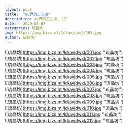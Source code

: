 ```yaml
---
layout: post
title:  "av界的王心凌"
description: av界的王心凌，12P
date:   2020-08-07
categories: 琉晶坊
img: https://img.bizs.ml/ld/avjdwxl/003.jpg
author: 琉晶坊
---
```



![琉晶坊](https://img.bizs.ml/ld/avjdwxl/001.jpg ''琉晶坊'') <br>
![琉晶坊](https://img.bizs.ml/ld/avjdwxl/002.jpg ''琉晶坊'') <br>
![琉晶坊](https://img.bizs.ml/ld/avjdwxl/003.jpg ''琉晶坊'') <br>
![琉晶坊](https://img.bizs.ml/ld/avjdwxl/004.jpg ''琉晶坊'') <br>
![琉晶坊](https://img.bizs.ml/ld/avjdwxl/005.jpg ''琉晶坊'') <br>
![琉晶坊](https://img.bizs.ml/ld/avjdwxl/006.jpg ''琉晶坊'') <br>
![琉晶坊](https://img.bizs.ml/ld/avjdwxl/007.jpg ''琉晶坊'') <br>
![琉晶坊](https://img.bizs.ml/ld/avjdwxl/008.jpg ''琉晶坊'') <br>
![琉晶坊](https://img.bizs.ml/ld/avjdwxl/009.jpg ''琉晶坊'') <br>
![琉晶坊](https://img.bizs.ml/ld/avjdwxl/010.jpg ''琉晶坊'') <br>
![琉晶坊](https://img.bizs.ml/ld/avjdwxl/011.jpg ''琉晶坊'') <br>
![琉晶坊](https://img.bizs.ml/ld/avjdwxl/012.jpg ''琉晶坊'') <br>
